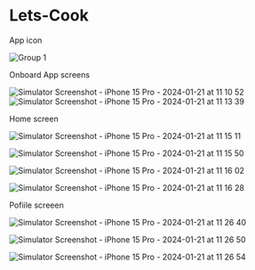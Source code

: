 # Lets-Cook
App icon

![Group 1](https://github.com/russvkm/Lets-Cook/assets/54277618/d44cbf31-de85-48a6-a63c-e967562bc82b)

Onboard App screens

![Simulator Screenshot - iPhone 15 Pro - 2024-01-21 at 11 10 52](https://github.com/russvkm/Lets-Cook/assets/54277618/50607762-1b12-489e-968d-263c332ba904)
![Simulator Screenshot - iPhone 15 Pro - 2024-01-21 at 11 13 39](https://github.com/russvkm/Lets-Cook/assets/54277618/0050a9c9-4b26-48e5-b1ae-c6b12cff3bd3)

Home screen

![Simulator Screenshot - iPhone 15 Pro - 2024-01-21 at 11 15 11](https://github.com/russvkm/Lets-Cook/assets/54277618/d745709d-2771-4834-8e25-5f6c5b8691fe)

![Simulator Screenshot - iPhone 15 Pro - 2024-01-21 at 11 15 50](https://github.com/russvkm/Lets-Cook/assets/54277618/74d25450-8541-4e8c-a7f3-d2f73f150bb0)

![Simulator Screenshot - iPhone 15 Pro - 2024-01-21 at 11 16 02](https://github.com/russvkm/Lets-Cook/assets/54277618/f5c65a9d-1c40-412f-871c-8b2b5a6280a8)

![Simulator Screenshot - iPhone 15 Pro - 2024-01-21 at 11 16 28](https://github.com/russvkm/Lets-Cook/assets/54277618/3d0f7872-05c1-4efc-952e-7f3593fcc8b0)

Pofiile screeen

![Simulator Screenshot - iPhone 15 Pro - 2024-01-21 at 11 26 40](https://github.com/russvkm/Lets-Cook/assets/54277618/b3e35830-f075-4195-8425-1ee1e46e8b9c)

![Simulator Screenshot - iPhone 15 Pro - 2024-01-21 at 11 26 50](https://github.com/russvkm/Lets-Cook/assets/54277618/8bcad7b2-bdcb-4821-afb5-8d8c68ef3fa4)


![Simulator Screenshot - iPhone 15 Pro - 2024-01-21 at 11 26 54](https://github.com/russvkm/Lets-Cook/assets/54277618/52a95079-0141-4f65-8c12-e701f2f0e5ad)




